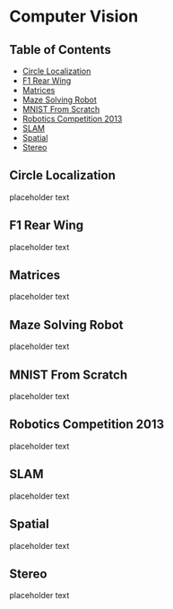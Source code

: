 # Computer Vision

## Table of Contents

- [Circle Localization](#circle-localization)
- [F1 Rear Wing](#f1-rear-wing)
- [Matrices](#matrices)
- [Maze Solving Robot](#maze-solving-robot)
- [MNIST From Scratch](#minst-from-scratch)
- [Robotics Competition 2013](#robotics-competition-2013)
- [SLAM](#slam)
- [Spatial](#spatial)
- [Stereo](#stereo)

## Circle Localization

placeholder text

## F1 Rear Wing

placeholder text

## Matrices

placeholder text

## Maze Solving Robot

placeholder text

## MNIST From Scratch

placeholder text

## Robotics Competition 2013

placeholder text

## SLAM

placeholder text

## Spatial

placeholder text

## Stereo

placeholder text
